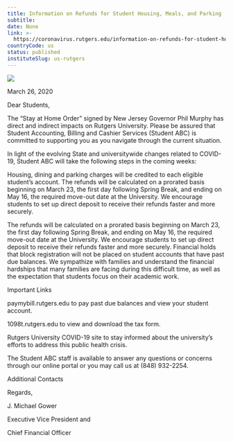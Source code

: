 ```yaml
---
title: Information on Refunds for Student Housing, Meals, and Parking
subtitle: 
date: None
link: >-
  https://coronavirus.rutgers.edu/information-on-refunds-for-student-housing-meals-and-parking/
countryCode: us
status: published
instituteSlug: us-rutgers
---
```

![](https://coronavirus.rutgers.edu/apple-touch-icon.png)

March 26, 2020



Dear Students,

The “Stay at Home Order” signed by New Jersey Governor Phil Murphy has direct and indirect impacts on Rutgers University. Please be assured that Student Accounting, Billing and Cashier Services (Student ABC) is committed to supporting you as you navigate through the current situation.

In light of the evolving State and universitywide changes related to COVID-19, Student ABC will take the following steps in the coming weeks:

Housing, dining and parking charges will be credited to each eligible student’s account. The refunds will be calculated on a prorated basis beginning on March 23, the first day following Spring Break, and ending on May 16, the required move-out date at the University. We encourage students to set up direct deposit to receive their refunds faster and more securely.

The refunds will be calculated on a prorated basis beginning on March 23, the first day following Spring Break, and ending on May 16, the required move-out date at the University. We encourage students to set up direct deposit to receive their refunds faster and more securely. Financial holds that block registration will not be placed on student accounts that have past due balances. We sympathize with families and understand the financial hardships that many families are facing during this difficult time, as well as the expectation that students focus on their academic work.

Important Links

paymybill.rutgers.edu to pay past due balances and view your student account.

1098t.rutgers.edu to view and download the tax form.

Rutgers University COVID-19 site to stay informed about the university’s efforts to address this public health crisis.

The Student ABC staff is available to answer any questions or concerns through our online portal or you may call us at (848) 932-2254.

Additional Contacts

Regards,

J. Michael Gower

Executive Vice President and

Chief Financial Officer